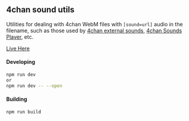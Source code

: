 ## 4chan sound utils

Utilities for dealing with 4chan WebM files with `[sound=url]` audio in the filename, such as those used by [4chan external sounds](https://sleazyfork.org/en/scripts/31045-4chan-external-sounds), [4chan Sounds Player](https://github.com/rcc11/4chan-sounds-player), etc.

[Live Here](https://feored.github.io/4chan-sound-utils)

#### Developing

```sh
npm run dev
or
npm run dev -- --open
```

#### Building

```sh
npm run build
```
